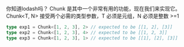 你知道lodash吗？ Chunk 是其中一个非常有用的功能，现在我们来实现它。 Chunk<T, N> 接受两个必需的类型参数，T 必须是元组，N 必须是整数 >=1

```typescript
type exp1 = Chunk<[1, 2, 3], 2> // expected to be [[1, 2], [3]]
type exp2 = Chunk<[1, 2, 3], 4> // expected to be [[1, 2, 3]]
type exp3 = Chunk<[1, 2, 3], 1> // expected to be [[1], [2], [3]]
```

